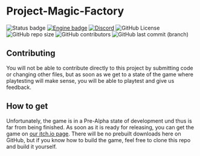 # Project-Magic-Factory

![Status badge](https://img.shields.io/badge/Status-Pre--Alpha-critical?style=for-the-badge "Development Status") [![Engine badge](https://img.shields.io/badge/Engine-Unity_2021.2.2f-black?logo=unity&style=for-the-badge)](https://unity.com/ "Game Engine") [![Discord](https://img.shields.io/discord/751547933341515905.svg?label=Discord&logo=Discord&logoColor=ffffff&colorB=5865f2&style=for-the-badge)](https://discord.gg/9QsFASbTGt "Join our community")
![GitHub License](https://img.shields.io/github/license/SucculentEntertainment/Project-Magic-Factory?logo=github&style=for-the-badge "License")
![GitHub repo size](https://img.shields.io/github/repo-size/SucculentEntertainment/Project-Magic-Factory?logo=github&style=for-the-badge) ![GitHub contributors](https://img.shields.io/github/contributors/SucculentEntertainment/Project-Magic-Factory?logo=github&style=for-the-badge "Contributors") ![GitHub last commit (branch)](https://img.shields.io/github/last-commit/SucculentEntertainment/Project-Magic-Factory/dev?logo=github&style=for-the-badge "Last commit")

## Contributing
You will not be able to contribute directly to this project by submitting code or changing other files, but as soon as we get to a state of the game where playtesting will make sense, you will be able to playtest and give us feedback.

## How to get
Unfortunately, the game is in a Pre-Alpha state of development und thus is far from being finished. As soon as it is ready for releasing, you can get the game on [our itch.io page](https://succulent-entertainment.itch.io/). There will be no prebuilt downloads here on GitHub, but if you know how to build the game, feel free to clone this repo and build it yourself.